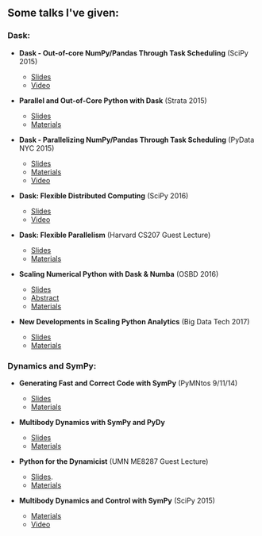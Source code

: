 ## Some talks I've given:

### Dask:

- **Dask - Out-of-core NumPy/Pandas Through Task Scheduling** (SciPy 2015)

    - [Slides](https://speakerdeck.com/jcrist/pandas-through-task-scheduling)
    - [Video](https://youtu.be/1kkFZ4P-XHg)

- **Parallel and Out-of-Core Python with Dask** (Strata 2015)

    - [Slides](https://speakerdeck.com/jcrist/parallel-and-out-of-core-python-with-dask)
    - [Materials](https://github.com/cpcloud/strata-nyc-2015)

- **Dask - Parallelizing NumPy/Pandas Through Task Scheduling** (PyData NYC 2015)

    - [Slides](https://speakerdeck.com/jcrist/pandas-through-task-scheduling-1)
    - [Materials](pydata_nyc_2015)
    - [Video](https://www.youtube.com/watch?v=mHd8AI8GQhQ)

- **Dask: Flexible Distributed Computing** (SciPy 2016)

    - [Slides](http://matthewrocklin.com/slides/dask-scipy-2016.html#/)
    - [Video](https://www.youtube.com/watch?v=PAGjm4BMKlk)

- **Dask: Flexible Parallelism** (Harvard CS207 Guest Lecture)

    - [Slides](http://jcrist.github.io/talks/harvard_cs207_talk/slides.html)
    - [Materials](harvard_cs207_talk)

- **Scaling Numerical Python with Dask & Numba** (OSBD 2016)

    - [Slides](http://jcrist.github.io/talks/osbd_workshop/slides.html)
    - [Abstract](osbd_workshop/paper.pdf)
    - [Materials](osbd_workshop)

- **New Developments in Scaling Python Analytics** (Big Data Tech 2017)
    - [Slides](http://jcrist.github.io/talks/minneanalytics_2017/slides.html)
    - [Materials](minneanalytics_2017)

### Dynamics and SymPy:

- **Generating Fast and Correct Code with SymPy** (PyMNtos 9/11/14)

    - [Slides](https://speakerdeck.com/jcrist/generating-fast-and-correct-code-with-sympy)
    - [Materials](codegen_talk)

- **Multibody Dynamics with SymPy and PyDy**

    - [Slides](https://speakerdeck.com/jcrist/multibody-dynamics-with-sympy-and-pydy)
    - [Materials](pydy_talk)

- **Python for the Dynamicist** (UMN ME8287 Guest Lecture)

    - [Slides](https://speakerdeck.com/jcrist/python-for-the-dynamicist).
    - [Materials](dynamics_talk)

- **Multibody Dynamics and Control with SymPy** (SciPy 2015)

    - [Materials](https://github.com/pydy/pydy-tutorial-human-standing)
    - [Video](https://www.youtube.com/watch?v=mdo2NYtA-xY)

